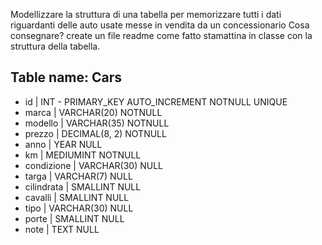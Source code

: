 Modellizzare la struttura di una tabella per memorizzare tutti i dati riguardanti delle auto usate messe in vendita da un concessionario
Cosa consegnare?
create un file readme come fatto stamattina in classe con la struttura della tabella.

## Table name: Cars

- id | INT - PRIMARY_KEY AUTO_INCREMENT NOTNULL UNIQUE
- marca | VARCHAR(20) NOTNULL
- modello | VARCHAR(35) NOTNULL
- prezzo | DECIMAL(8, 2) NOTNULL
- anno | YEAR NULL
- km | MEDIUMINT NOTNULL
- condizione | VARCHAR(30) NULL
- targa | VARCHAR(7) NULL
- cilindrata | SMALLINT NULL
- cavalli | SMALLINT NULL
- tipo | VARCHAR(30) NULL
- porte | SMALLINT NULL
- note | TEXT NULL